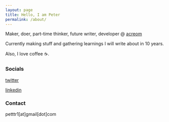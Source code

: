 ```yaml
---
layout: page
title: Hello, I am Peter
permalink: /about/
---
```


Maker, doer, part-time thinker, future writer, developer @ [acreom](https://acreom.com)


Currently making stuff and gathering learnings I will write about in 10 years.

Also, I love coffee ☕.

### Socials
<a href="https://twitter.com/just_petko" target="_blank">twitter</a>

<a href="https://linkedin.com/in/peter-bokor-92a969213" target="_blank">linkedin</a>
### Contact

petttr1[at]gmail[dot]com